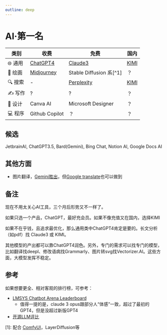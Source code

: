 ```yaml
---
outline: deep
---
```


# AI·第一名

| **类别** | **收费**                                                | **免费**                                   | **国内**                            |
|--------|-------------------------------------------------------|------------------------------------------|-----------------------------------|
| 🌐 通用  | [ChatGPT4](https://chat.openai.com/?model=gpt4-turbo) | [Claude3](https://claude.ai/)            | [KIMI](https://kimi.moonshot.cn/) |
| 🎨 绘画  | [Midjourney](https://www.midjourney.com/)             | Stable Diffusion 系[^1]                   | ？                                 |
| 🔍 搜索  | -                                                     | [Perplexity](https://www.perplexity.ai/) | [KIMI](https://kimi.moonshot.cn/) |
| ✍️ 写作  | ?                                                     | ?                                        | ？                                 |
| 🎨 设计  | Canva AI                                              | Microsoft Designer                       | ？                                 |
| 💻 程序  | Github Copilot                                        | ？                                        | ？                                 |

## 候选

JetbrainAI, ChatGPT3.5, Bard(Gemini), Bing Chat, Notion AI, Google Docs AI

## 其他方面

- 图片翻译，[Gemini胜出](https://gemini.google.com/)，但[Google translate](https://translate.google.com/?sl=auto&tl=en&op=images)也可以做到

## 备注

现在不用太关心AI工具，三个月后形势又不一样了。

如果只选一个产品，ChatGPT，最好充会员。如果不像充值又在国内，选择KIMI

如果不在乎钱，且追求最优化，那么通用类中ChatGPT4肯定是要的。长文分析（如pdf）找 Claude3 或 KIMI。

其他模型的产出都可以靠ChatGPT4润色。另外，专门的需求可以找专门的模型，比如翻译找deepl、修改语病找Grammarly、图片转svg找Vectorizer.AI。这些方面，大模型发挥不稳定。

## 参考

如果想要更全、相对客观的排行榜，可参考：

- [LMSYS Chatbot Arena Leaderboard](https://huggingface.co/spaces/lmsys/chatbot-arena-leaderboard)
    - 值得一提的是，claude 3 opus跟部分人“体感”一致，超过了最初的GPT4，但是没超过新版GPT4
- [开源LLM评比](https://huggingface.co/spaces/HuggingFaceH4/open_llm_leaderboard)


[1]: 配合 [ComfyUI](https://github.com/comfyanonymous/ComfyUI)，LayerDiffusion等
